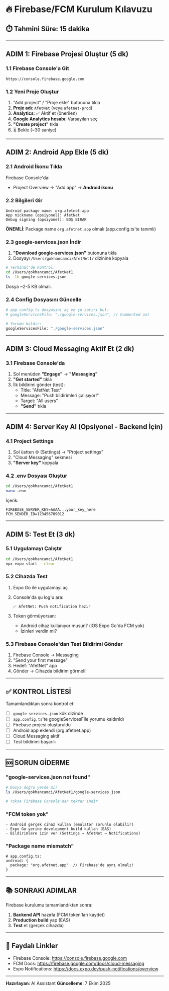 # 🔥 Firebase/FCM Kurulum Kılavuzu

## ⏱️ Tahmini Süre: 15 dakika

---

## ADIM 1: Firebase Projesi Oluştur (5 dk)

### 1.1 Firebase Console'a Git
```
https://console.firebase.google.com
```

### 1.2 Yeni Proje Oluştur
1. "Add project" / "Proje ekle" butonuna tıkla
2. **Proje adı**: `AfetNet` (veya `afetnet-prod`)
3. **Analytics**: ✅ Aktif et (önerilen)
4. **Google Analytics hesabı**: Varsayılan seç
5. **"Create project"** tıkla
6. ⏳ Bekle (~30 saniye)

---

## ADIM 2: Android App Ekle (5 dk)

### 2.1 Android İkonu Tıkla
Firebase Console'da:
- Project Overview → "Add app" → **Android ikonu**

### 2.2 Bilgileri Gir
```
Android package name: org.afetnet.app
App nickname (opsiyonel): AfetNet
Debug signing (opsiyonel): BOŞ BIRAK
```

**ÖNEMLİ**: Package name `org.afetnet.app` olmalı (app.config.ts'te tanımlı)

### 2.3 google-services.json İndir
1. **"Download google-services.json"** butonuna tıkla
2. Dosyayı `/Users/gokhancamci/AfetNet1/` dizinine kopyala

```bash
# Terminal'de kontrol:
cd /Users/gokhancamci/AfetNet1
ls -lh google-services.json
```

Dosya ~2-5 KB olmalı.

### 2.4 Config Dosyasını Güncelle
```bash
# app.config.ts dosyasını aç ve şu satırı bul:
# googleServicesFile: "./google-services.json", // Commented out

# Yorumu kaldır:
googleServicesFile: "./google-services.json"
```

---

## ADIM 3: Cloud Messaging Aktif Et (2 dk)

### 3.1 Firebase Console'da
1. Sol menüden **"Engage"** → **"Messaging"**
2. **"Get started"** tıkla
3. İlk bildirimi gönder (test):
   - Title: "AfetNet Test"
   - Message: "Push bildirimleri çalışıyor!"
   - Target: "All users"
   - **"Send"** tıkla

---

## ADIM 4: Server Key Al (Opsiyonel - Backend İçin)

### 4.1 Project Settings
1. Sol üstten ⚙️ (Settings) → "Project settings"
2. "Cloud Messaging" sekmesi
3. **"Server key"** kopyala

### 4.2 .env Dosyası Oluştur
```bash
cd /Users/gokhancamci/AfetNet1
nano .env
```

İçerik:
```
FIREBASE_SERVER_KEY=AAAA...your_key_here
FCM_SENDER_ID=123456789012
```

---

## ADIM 5: Test Et (3 dk)

### 5.1 Uygulamayı Çalıştır
```bash
cd /Users/gokhancamci/AfetNet1
npx expo start --clear
```

### 5.2 Cihazda Test
1. Expo Go ile uygulamayı aç
2. Console'da şu log'u ara:
   ```
   ✅ AfetNet: Push notification hazır
   ```

3. Token görmüyorsan:
   - Android cihaz kullanıyor musun? (iOS Expo Go'da FCM yok)
   - İzinleri verdin mi?

### 5.3 Firebase Console'dan Test Bildirimi Gönder
1. Firebase Console → Messaging
2. "Send your first message"
3. Hedef: "AfetNet" app
4. Gönder → Cihazda bildirim görmeli!

---

## ✅ KONTROL LİSTESİ

Tamamlandıktan sonra kontrol et:

- [ ] `google-services.json` kök dizinde
- [ ] `app.config.ts`'te googleServicesFile yorumu kaldırıldı
- [ ] Firebase projesi oluşturuldu
- [ ] Android app eklendi (org.afetnet.app)
- [ ] Cloud Messaging aktif
- [ ] Test bildirimi başarılı

---

## 🆘 SORUN GİDERME

### "google-services.json not found"
```bash
# Dosya doğru yerde mi?
ls /Users/gokhancamci/AfetNet1/google-services.json

# Yoksa Firebase Console'dan tekrar indir
```

### "FCM token yok"
```
- Android gerçek cihaz kullan (emulator sorunlu olabilir)
- Expo Go yerine development build kullan (EAS)
- Bildirimlere izin ver (Settings → AfetNet → Notifications)
```

### "Package name mismatch"
```
# app.config.ts:
android: {
  package: "org.afetnet.app"  // Firebase'de aynı olmalı!
}
```

---

## 📚 SONRAKI ADIMLAR

Firebase kurulumu tamamlandıktan sonra:

1. **Backend API** hazırla (FCM token'ları kaydet)
2. **Production build** yap (EAS)
3. **Test** et (gerçek cihazda)

---

## 🔗 Faydalı Linkler

- Firebase Console: https://console.firebase.google.com
- FCM Docs: https://firebase.google.com/docs/cloud-messaging
- Expo Notifications: https://docs.expo.dev/push-notifications/overview

---

**Hazırlayan**: AI Assistant
**Güncelleme**: 7 Ekim 2025



